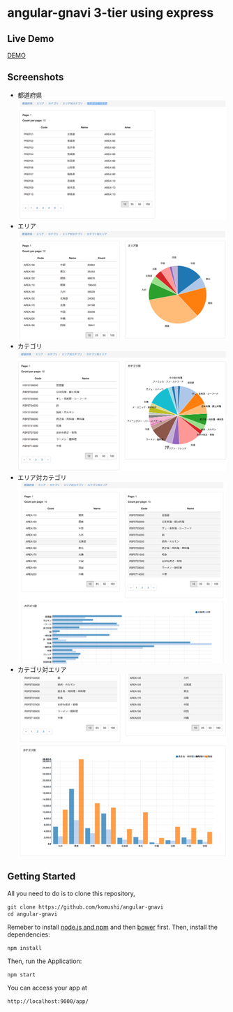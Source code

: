 # angular-gnavi 3-tier using express

## Live Demo
[DEMO](http://angular-gnavi-express.herokuapp.com/)

## Screenshots

* 都道府県
![都道府県](/images/prefs.png)
* エリア
![エリア](/images/areas.png)
* カテゴリ
![カテゴリ](/images/cats.png)
* エリア対カテゴリ
![エリア対カテゴリ](/images/areasCats.png)
* カテゴリ対エリア
![カテゴリ対エリア](/images/catsAreas.png)

## Getting Started

All you need to do is to clone this repository,


```
git clone https://github.com/komushi/angular-gnavi
cd angular-gnavi
```
Remeber to install [node.js and npm](http://nodejs.org/) and then [bower](http://bower.io/) first.
Then, install the dependencies:

```
npm install
```

Then, run the Application:

```
npm start
```

You can access your app at 

```
http://localhost:9000/app/
```
